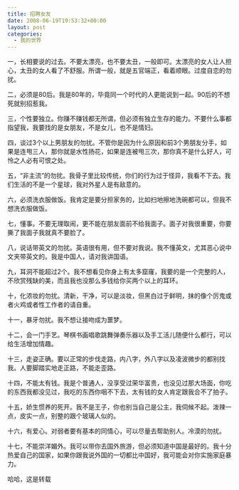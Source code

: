 ```yaml
---
title: 招聘女友
date: 2008-06-19T19:53:32+00:00
layout: post
categories:
  - 我的世界
---
```


一，长相要说的过去。不要太漂亮，也不要太丑，一般即可。太漂亮的女人让人担心，太丑的女人看了不舒服。所谓一般，就是五官端正，看着顺眼。过度自恋的勿扰。

二，必须是80后。我是80年的，毕竟同一个时代的人更能说到一起。90后的不想死就别招惹我。

三，个性要独立。你赚不赚钱都无所谓，但必须有独立生存的能力。不要什么事都指望我，我要找的是女朋友，不是女儿，也不是情妇。

四，谈过3个以上男朋友的勿扰。不管你是因为什么原因和前3个男朋友分手，如果是连甩三人，那你就是水性扬花，如果是连被甩三次，那你真不是什么好人，可怜之人必有可恨之处。

五，“非主流”的勿扰。我骨子里比较传统，你们的行为过于怪异，我看不下去。我们生活的不是一个星球，我对外星人是有敌意的。

六，必须洗衣服做饭。我肯定是要分担家务的，比如扫地擦地洗碗都可以，但我不想洗衣服做饭。

七，懂事。不要无理取闹，更不能在朋友面前不给我面子。面子对我很重要，你要撕了我面子我就真不要脸了。
<!--more-->
八，说话带英文的勿扰。英语很有用，但不要对我说。我不懂英文，尤其恶心说中文夹带英文的。我是中国人，请对我讲国语。

九，耳洞不能超过2个。我不想看见你身上有太多窟窿，我要的是一个完整的人，不欣赏残缺的美，而且我也没那么多钱给你买两个以上的耳环。

十，化浓妆的勿扰。清新，干净，可以是淡妆，但黑白过于鲜明，抹的像个厉鬼或者火鸡或者性工作者的请自重。

十一，暴牙勿扰。我不想让接吻成为噩梦。

十二，会一门手艺。琴棋书画唱歌跳舞弹奏乐器以及手工活儿随便什么都行，可以给生活增加情趣。

十三，走姿正确。要以正常的步伐走路，内八字，外八字以及凌波微步的都别找我。人要脚踏实地走正路，不能走歪路。

十四，不能太有钱。我是个普通人，没享受过荣华富贵，也没见过那大场面，你吃的东西我都没见过，我吃的东西你咽不下去，太有钱的女人肯定跟我合不了拍子。

十五，娇生惯养的死开。我不是王子，你也别当自己是公主，我伺候不起。泼辣一点，皮实一点，别整的跟个玻璃人似的。

十六，有爱心。对弱者要有基本的同情心，可以尽量去帮助别人。冷漠的勿扰。

十七，不能崇洋媚外。我可以带你去国外旅游，但必须知道中国是最好的。我十分热爱自己的国家，如果你跟我说外国的一切都比中国好，我可能会对你实施家庭暴力。

哈哈，这是转载